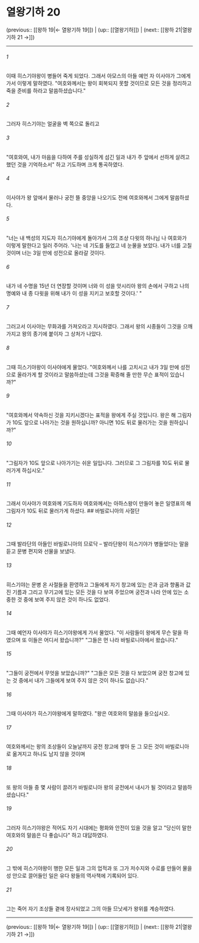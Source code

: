 # 열왕기하 20

(previous:: [[왕하 19|← 열왕기하 19]]) | (up:: [[열왕기하]]) | (next:: [[왕하 21|열왕기하 21 →]])

***




###### 1 

이때 히스기야왕이 병들어 죽게 되었다. 그래서 아모스의 아들 예언 자 이사야가 그에게 가서 이렇게 말하였다. "여호와께서는 왕이 회복되지 못할 것이므로 모든 것을 정리하고 죽을 준비를 하라고 말씀하셨습니다." 



###### 2 

그러자 히스기야는 얼굴을 벽 쪽으로 돌리고 



###### 3 

"여호와여, 내가 마음을 다하여 주를 성실하게 섬긴 일과 내가 주 앞에서 선하게 살려고 했던 것을 기억하소서" 하고 기도하며 크게 통곡하였다. 



###### 4 

이사야가 왕 앞에서 물러나 궁전 뜰 중앙을 나오기도 전에 여호와께서 그에게 말씀하셨다. 



###### 5 

"너는 내 백성의 지도자 히스기야에게 돌아가서 그의 조상 다윗의 하나님 나 여호와가 이렇게 말한다고 일러 주어라. '나는 네 기도를 들었고 네 눈물을 보았다. 내가 너를 고칠 것이며 너는 3일 만에 성전으로 올라갈 것이다. 



###### 6 

내가 네 수명을 15년 더 연장할 것이며 너와 이 성을 앗시리아 왕의 손에서 구하고 나의 명예와 내 종 다윗을 위해 내가 이 성을 지키고 보호할 것이다.' " 



###### 7 

그러고서 이사야는 무화과를 가져오라고 지시하였다. 그래서 왕의 시종들이 그것을 으깨 가지고 왕의 종기에 붙이자 그 상처가 나았다. 



###### 8 

그때 히스기야왕이 이사야에게 물었다. "여호와께서 나를 고치시고 내가 3일 만에 성전으로 올라가게 할 것이라고 말씀하셨는데 그것을 확증해 줄 만한 무슨 표적이 있습니까?" 



###### 9 

"여호와께서 약속하신 것을 지키시겠다는 표적을 왕에게 주실 것입니다. 왕은 해 그림자가 10도 앞으로 나아가는 것을 원하십니까? 아니면 10도 뒤로 물러가는 것을 원하십니까?" 



###### 10 

"그림자가 10도 앞으로 나아가기는 쉬운 일입니다. 그러므로 그 그림자를 10도 뒤로 물러가게 하십시오." 



###### 11 

그래서 이사야가 여호와께 기도하자 여호와께서는 아하스왕이 만들어 놓은 일영표의 해 그림자가 10도 뒤로 물러가게 하셨다. ## 바빌로니아의 사절단 



###### 12 

그때 발라단의 아들인 바빌로니아의 므로닥 – 발라단왕이 히스기야가 병들었다는 말을 듣고 문병 편지와 선물을 보냈다. 



###### 13 

히스기야는 문병 온 사절들을 환영하고 그들에게 자기 창고에 있는 은과 금과 향품과 값진 기름과 그리고 무기고에 있는 모든 것을 다 보여 주었으며 궁전과 나라 안에 있는 소중한 것 중에 보여 주지 않은 것이 하나도 없었다. 



###### 14 

그때 예언자 이사야가 히스기야왕에게 가서 물었다. "이 사람들이 왕에게 무슨 말을 하였으며 또 이들은 어디서 왔습니까?" "그들은 먼 나라 바빌로니아에서 왔습니다." 



###### 15 

"그들이 궁전에서 무엇을 보았습니까?" "그들은 모든 것을 다 보았으며 궁전 창고에 있는 것 중에서 내가 그들에게 보여 주지 않은 것이 하나도 없습니다." 



###### 16 

그때 이사야가 히스기야왕에게 말하였다. "왕은 여호와의 말씀을 들으십시오. 



###### 17 

여호와께서는 왕의 조상들이 오늘날까지 궁전 창고에 쌓아 둔 그 모든 것이 바빌로니아로 옮겨지고 하나도 남지 않을 것이며 



###### 18 

또 왕의 아들 중 몇 사람이 끌려가 바빌로니아 왕의 궁전에서 내시가 될 것이라고 말씀하셨습니다." 



###### 19 

그러자 히스기야왕은 적어도 자기 시대에는 평화와 안전이 있을 것을 알고 "당신이 말한 여호와의 말씀은 다 좋습니다" 하고 대답하였다. 



###### 20 

그 밖에 히스기야왕이 행한 모든 일과 그의 업적과 또 그가 저수지와 수로를 만들어 물을 성 안으로 끌어들인 일은 유다 왕들의 역사책에 기록되어 있다. 



###### 21 

그는 죽어 자기 조상들 곁에 장사되었고 그의 아들 므낫세가 왕위를 계승하였다.

***

(previous:: [[왕하 19|← 열왕기하 19]]) | (up:: [[열왕기하]]) | (next:: [[왕하 21|열왕기하 21 →]])
